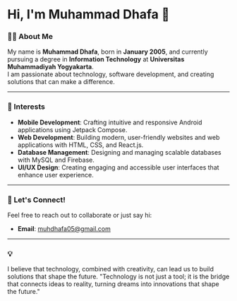 # Hi, I'm Muhammad Dhafa 👋

### 👨‍💻 About Me
My name is **Muhammad Dhafa**, born in **January 2005**, and currently pursuing a degree in **Information Technology** at **Universitas Muhammadiyah Yogyakarta**.  
I am passionate about technology, software development, and creating solutions that can make a difference.

---

### 🔧 Interests
- **Mobile Development**: Crafting intuitive and responsive Android applications using Jetpack Compose.  
- **Web Development**: Building modern, user-friendly websites and web applications with HTML, CSS, and React.js.  
- **Database Management**: Designing and managing scalable databases with MySQL and Firebase.  
- **UI/UX Design**: Creating engaging and accessible user interfaces that enhance user experience.
  
---

### 🤝 Let's Connect!
Feel free to reach out to collaborate or just say hi:
- **Email**: [muhdhafa05@gmail.com](muhdhafa05@gmail.com)

---

### 💡
I believe that technology, combined with creativity, can lead us to build solutions that shape the future.
"Technology is not just a tool; it is the bridge that connects ideas to reality, turning dreams into innovations that shape the future."
